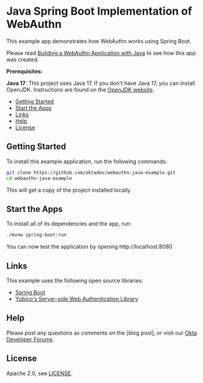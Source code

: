 # Java Spring Boot Implementation of WebAuthn

This example app demonstrates how WebAuthn works using Spring Boot.

Please read [Building a WebAuthn Application with Java][blog-post] to see how this app was created.

**Prerequisites:**

**Java 17**: This project uses Java 17. If you don't have Java 17, you can install OpenJDK. Instructions are found on the [OpenJDK website](https://openjdk.java.net/install/).

* [Getting Started](#getting-started)
* [Start the Apps](#start-the-apps)
* [Links](#links)
* [Help](#help)
* [License](#license)

## Getting Started

To install this example application, run the following commands:

```bash
git clone https://github.com/oktadev/webauthn-java-example.git
cd webauthn-java-example
```

This will get a copy of the project installed locally.

## Start the Apps

To install all of its dependencies and the app, run:

```bash
./mvnw spring-boot:run
```

You can now test the application by opening http://localhost:8080

## Links

This example uses the following open source libraries:

* [Spring Boot](https://spring.io/projects/spring-boot)
* [Yubico's Server-side Web Authentication Library](https://developers.yubico.com/java-webauthn-server/)

## Help

Please post any questions as comments on the [blog post], or visit our [Okta Developer Forums](https://devforum.okta.com/).

## License

Apache 2.0, see [LICENSE](LICENSE).

[blog-post]: https://developer.okta.com/blog/TBD